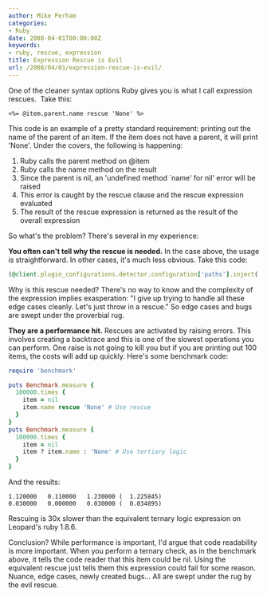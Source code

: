 ```yaml
---
author: Mike Perham
categories:
- Ruby
date: 2008-04-01T00:00:00Z
keywords:
- ruby, rescue, expression
title: Expression Rescue is Evil
url: /2008/04/01/expression-rescue-is-evil/
---
```


One of the cleaner syntax options Ruby gives you is what I call expression rescues.  Take this:  

```erb
<%= @item.parent.name rescue 'None' %>
```

This code is an example of a pretty standard requirement: printing out the name of the parent of an item. If the item does not have a parent, it will print 'None'. Under the covers, the following is happening:

1.  Ruby calls the parent method on @item
2.  Ruby calls the name method on the result
3.  Since the parent is nil, an 'undefined method \`name' for nil' error will be raised
4.  This error is caught by the rescue clause and the rescue expression evaluated
5.  The result of the rescue expression is returned as the result of the overall expression

So what's the problem? There's several in my experience:

**You often can't tell why the rescue is needed.** In the case above, the usage is straightforward. In other cases, it's much less obvious. Take this code:  

```ruby
(@client.plugin_configurations.detector.configuration['paths'].inject('') {|output, path| output << "#{h(path)}rn"} rescue '')
```

Why is this rescue needed? There's no way to know and the complexity of the expression implies exasperation: "I give up trying to handle all these edge cases cleanly. Let's just throw in a rescue." So edge cases and bugs are swept under the proverbial rug.

**They are a performance hit.** Rescues are activated by raising errors. This involves creating a backtrace and this is one of the slowest operations you can perform. One raise is not going to kill you but if you are printing out 100 items, the costs will add up quickly. Here's some benchmark code:  

```ruby
require 'benchmark'

puts Benchmark.measure {
  100000.times {
    item = nil
    item.name rescue 'None' # Use rescue
  }
}
puts Benchmark.measure {
  100000.times {
    item = nil
    item ? item.name : 'None' # Use tertiary logic
  }
}
```

And the results:

```
1.120000   0.110000   1.230000 (  1.225845)
0.030000   0.000000   0.030000 (  0.034895)
```

Rescuing is 30x slower than the equivalent ternary logic expression on Leopard's ruby 1.8.6.

Conclusion? While performance is important, I'd argue that code readability is more important. When you perform a ternary check, as in the benchmark above, it tells the code reader that this item could be nil. Using the equivalent rescue just tells them this expression could fail for some reason. Nuance, edge cases, newly created bugs... All are swept under the rug by the evil rescue.

